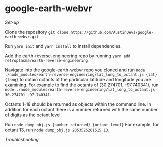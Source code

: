 # google-earth-webvr

*Set-up*

Clone the repository 
`git clone https://github.com/AustinDevs/google-earth-webvr.git`

Run `yarn init` and `yarn install` to install dependencies.

Add the earth-reverse-engineering repo by running `yarn add retroplasma/earth-reverse-engineering`


Navigate into the google-earth-webvr repo you cloned and run  `node ./node_modules/earth-reverse-engineering/lat_long_to_octant.js {lat} {long}` to obtain octants of the particular latitude and longitude you are examining.  For example to find the octants of (30.274701, -97.740341), run `node ./node_modules/earth-reverse-engineering/lat_long_to_octant.js 30.274701 -97.740341`.

Octants 1-18 should be returned as objects within the command line.  In addition for each octant there is a number returned with the same number of digits as the octant level.

Run `node dump_obj.js {number returned} {octant level}` 
For example, for octant 13, run `node dump_obj.js 2053525261515 13`.


*Troubleshooting*  
